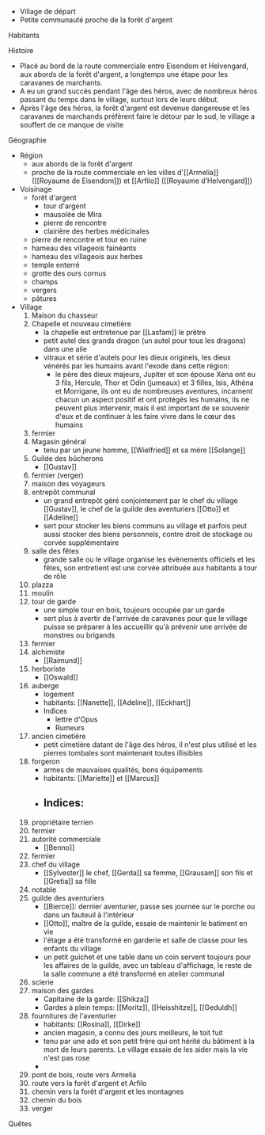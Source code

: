- Village de départ
- Petite communauté proche de la forêt d'argent


Habitants


Histoire
- Placé au bord de la route commerciale entre Eisendom et Helvengard, aux abords de la forêt d'argent, a longtemps une étape pour les caravanes de marchants.
- A eu un grand succès pendant l'âge des héros, avec de nombreux héros passant du temps dans le village, surtout lors de leurs début.
- Après l'âge des héros, la forêt d'argent est devenue dangereuse et les caravanes de marchands préfèrent faire le détour par le sud, le village a souffert de ce manque de visite


Géographie
- Région
	- aux abords de la forêt d'argent
	- proche de la route commerciale en les villes d'[[Armelia]] ([[Royaume de Eisendom]]) et [[Arfilo]] ([[Royaume d’Helvengard]])
- Voisinage
	- forêt d'argent
		- tour d'argent
		- mausolée de Mira
		- pierre de rencontre
		- clairière des herbes médicinales
	- pierre de rencontre et tour en ruine
	- hameau des villageois fainéants
	- hameau des villageois aux herbes
	- temple enterré
	- grotte des ours cornus
	- champs
	- vergers
	- pâtures
- Village
	1. Maison du chasseur
	2. Chapelle et nouveau cimetière
		- la chapelle est entretenue par [[Lasfam]] le prêtre
		- petit autel des grands dragon (un autel pour tous les dragons) dans une aile
		- vitraux et série d'autels pour les dieux originels, les dieux vénérés par les humains avant l'exode dans cette région:
			- le père des dieux majeurs, Jupiter et son épouse Xena ont eu 3 fils, Hercule, Thor et Odin (jumeaux) et 3 filles, Isis, Athéna et Morrigane, ils ont eu de nombreuses aventures, incarnent chacun un aspect positif et ont protégés les humains, ils ne peuvent plus intervenir, mais il est important de se souvenir d'eux et de continuer à les faire vivre dans le cœur des humains
	1. fermier
	2. Magasin général
		- tenu par un jeune homme, [[Wielfried]] et sa mère [[Solange]]
	3. Guilde des bûcherons
		- [[Gustav]]
	4. fermier (verger)
	5. maison des voyageurs
	6. entrepôt communal
		- un grand entrepôt géré conjointement par le chef du village [[Gustav]], le chef de la guilde des aventuriers [[Otto]] et [[Adeline]]
		- sert pour stocker les biens communs au village et parfois peut aussi stocker des biens personnels, contre droit de stockage ou corvée supplémentaire
	7. salle des fêtes
		- grande salle ou le village organise les évènements officiels et les fêtes, son entretient est une corvée attribuée aux habitants à tour de rôle
	8. plazza
	9. moulin
	10. tour de garde
		- une simple tour en bois, toujours occupée par un garde
		- sert plus à avertir de l'arrivée de caravanes pour que le village puisse se préparer à les accueillir qu'à prévenir une arrivée de monstres ou brigands
	1. fermier
	2. alchimiste
		- [[Raimund]]
	3. herboriste
		- [[Oswald]]
	4. auberge
		- logement
		- habitants: [[Nanette]], [[Adeline]], [[Eckhart]]
		- Indices
			- lettre d'Opus
			- Rumeurs
	5. ancien cimetière
		- petit cimetière datant de l'âge des héros, il n'est plus utilisé et les pierres tombales sont maintenant toutes illisibles
	6. forgeron
		- armes de mauvaises qualités, bons équipements
		- habitants: [[Mariette]] et [[Marcus]]
		- Indices:
			- 
	7. propriétaire terrien
	8. fermier
	9. autorité commerciale
		- [[Benno]]
	10. fermier
	11. chef du village
		- [[Sylvester]] le chef, [[Gerda]] sa femme, [[Grausam]] son fils et [[Gretia]] sa fille
	12. notable
	13. guilde des aventuriers
		- [[Bierce]]: dernier aventurier, passe ses journée sur le porche ou dans un fauteuil à l'intérieur
		- [[Otto]], maître de la guilde, essaie de maintenir le batiment en vie
		- l'étage a été transformé en garderie et salle de classe pour les enfants du village
		- un petit guichet et une table dans un coin servent toujours pour les affaires de la guilde, avec un tableau d'affichage, le reste de la salle commune a été transformé en atelier communal
	14. scierie
	15. maison des gardes
		- Capitaine de la garde: [[Shikza]]
		- Gardes à plein temps: [[Moritz]], [[Heisshitze]], [[Geduldh]]
	16. fournitures de l'aventurier
		- habitants: [[Rosina]], [[Dirke]]
		- ancien magasin, a connu des jours meilleurs, le toit fuit
		- tenu par une ado et son petit frère qui ont hérité du bâtiment à la mort de leurs parents. Le village essaie de les aider mais la vie n'est pas rose
		- 
	17. pont de bois, route vers Armelia
	18. route vers la forêt d'argent et Arfilo
	19. chemin vers la forêt d'argent et les montagnes
	20. chemin du bois
	21. verger



Quêtes

